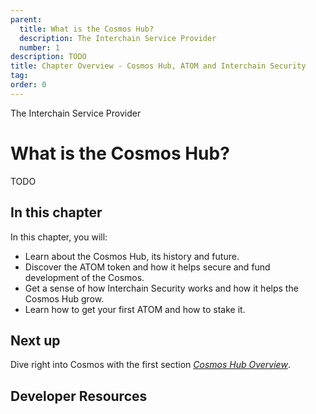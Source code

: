 ```yaml
---
parent:
  title: What is the Cosmos Hub?
  description: The Interchain Service Provider
  number: 1
description: TODO
title: Chapter Overview - Cosmos Hub, ATOM and Interchain Security
tag:
order: 0
---
```


<div class="tm-overline tm-rf-1 tm-lh-title tm-medium tm-muted">The Interchain Service Provider</div>
<h1 class="mt-4 mb-6">What is the Cosmos Hub?</h1>

TODO

## In this chapter

<HighlightBox type="learning">

In this chapter, you will:

* Learn about the Cosmos Hub, its history and future.
* Discover the ATOM token and how it helps secure and fund development of the Cosmos.
* Get a sense of how Interchain Security works and how it helps the Cosmos Hub grow.
* Learn how to get your first ATOM and how to stake it.

</HighlightBox>

<card-module/>

## Next up

Dive right into Cosmos with the first section _[Cosmos Hub Overview](./1-cosmos-hub-overview)_.

## Developer Resources

<div v-for="resource in $themeConfig.resources">
  <Resource
    :title="resource.title"
    :description="resource.description"
    :links="resource.links"
    :image="resource.image"
    :large="true"
  />
  <br/>
</div>
